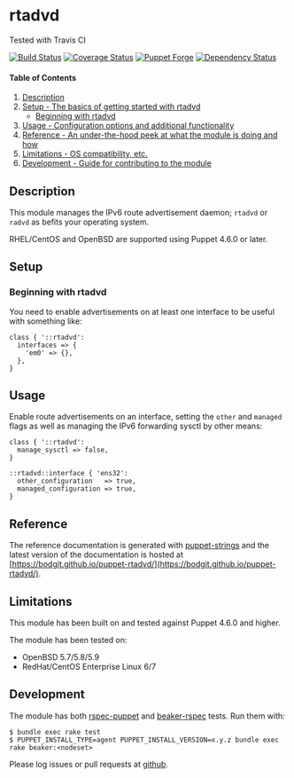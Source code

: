 # rtadvd

Tested with Travis CI

[![Build Status](https://travis-ci.org/bodgit/puppet-rtadvd.svg?branch=master)](https://travis-ci.org/bodgit/puppet-rtadvd)
[![Coverage Status](https://coveralls.io/repos/bodgit/puppet-rtadvd/badge.svg?branch=master&service=github)](https://coveralls.io/github/bodgit/puppet-rtadvd?branch=master)
[![Puppet Forge](http://img.shields.io/puppetforge/v/bodgit/rtadvd.svg)](https://forge.puppetlabs.com/bodgit/rtadvd)
[![Dependency Status](https://gemnasium.com/bodgit/puppet-rtadvd.svg)](https://gemnasium.com/bodgit/puppet-rtadvd)

#### Table of Contents

1. [Description](#description)
2. [Setup - The basics of getting started with rtadvd](#setup)
    * [Beginning with rtadvd](#beginning-with-rtadvd)
3. [Usage - Configuration options and additional functionality](#usage)
4. [Reference - An under-the-hood peek at what the module is doing and how](#reference)
5. [Limitations - OS compatibility, etc.](#limitations)
6. [Development - Guide for contributing to the module](#development)

## Description

This module manages the IPv6 route advertisement daemon; `rtadvd` or `radvd`
as befits your operating system.

RHEL/CentOS and OpenBSD are supported using Puppet 4.6.0 or later.

## Setup

### Beginning with rtadvd

You need to enable advertisements on at least one interface to be useful with
something like:

```puppet
class { '::rtadvd':
  interfaces => {
    'em0' => {},
  },
}
```

## Usage

Enable route advertisements on an interface, setting the `other` and `managed`
flags as well as managing the IPv6 forwarding sysctl by other means:

```puppet
class { '::rtadvd':
  manage_sysctl => false,
}

::rtadvd::interface { 'ens32':
  other_configuration   => true,
  managed_configuration => true,
}
```

## Reference

The reference documentation is generated with
[puppet-strings](https://github.com/puppetlabs/puppet-strings) and the latest
version of the documentation is hosted at
[https://bodgit.github.io/puppet-rtadvd/](https://bodgit.github.io/puppet-rtadvd/).

## Limitations

This module has been built on and tested against Puppet 4.6.0 and higher.

The module has been tested on:

* OpenBSD 5.7/5.8/5.9
* RedHat/CentOS Enterprise Linux 6/7

## Development

The module has both [rspec-puppet](http://rspec-puppet.com) and
[beaker-rspec](https://github.com/puppetlabs/beaker-rspec) tests. Run them
with:

```
$ bundle exec rake test
$ PUPPET_INSTALL_TYPE=agent PUPPET_INSTALL_VERSION=x.y.z bundle exec rake beaker:<nodeset>
```

Please log issues or pull requests at
[github](https://github.com/bodgit/puppet-rtadvd).
